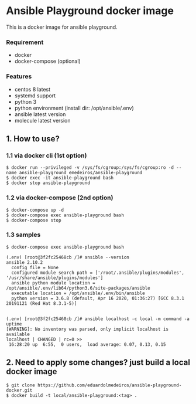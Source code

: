 # Ansible Playground docker image

This is a docker image for ansible playground.

### Requirement

* docker
* docker-compose (optional)

### Features

* centos 8 latest
* systemd support
* python 3
* python environment (install dir: /opt/ansible/.env)
* ansible latest version
* molecule latest version

## 1. How to use?

### 1.1 via docker cli (1st option)

```
$ docker run --privileged -v /sys/fs/cgroup:/sys/fs/cgroup:ro -d --name ansible-playground emedeiros/ansible-playground
$ docker exec -it ansible-playground bash
$ docker stop ansible-playground
```

### 1.2 via docker-compose (2nd option)

```
$ docker-compose up -d
$ docker-compose exec ansible-playground bash
$ docker-compose stop
```

### 1.3 samples

```
$ docker-compose exec ansible-playground bash

(.env) [root@3f2fc25468cb /]# ansible --version
ansible 2.10.2
  config file = None
  configured module search path = ['/root/.ansible/plugins/modules', '/usr/share/ansible/plugins/modules']
  ansible python module location = /opt/ansible/.env/lib64/python3.6/site-packages/ansible
  executable location = /opt/ansible/.env/bin/ansible
  python version = 3.6.8 (default, Apr 16 2020, 01:36:27) [GCC 8.3.1 20191121 (Red Hat 8.3.1-5)]


(.env) [root@3f2fc25468cb /]# ansible localhost -c local -m command -a uptime
[WARNING]: No inventory was parsed, only implicit localhost is available
localhost | CHANGED | rc=0 >>
 16:28:20 up  6:55,  0 users,  load average: 0.07, 0.13, 0.15
  ```


## 2. Need to apply some changes? just build a local docker image

```
$ git clone https://github.com/eduardolmedeiros/ansible-playground-docker.git
$ docker build -t local/ansible-playground:<tag> .
```
